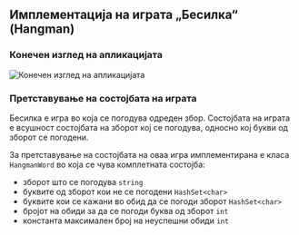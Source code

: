 ## Имплементација на играта „Бесилка“ (Hangman)

### Конечен изглед на апликацијата

![Конечен изглед на апликацијата](http://i.imgur.com/sxZMOHG.png)

### Претставување на состојбата на играта

Бесилка е игра во која се погодува одреден збор. Состојбата на играта е всушност состојбата на зборот кој се погодува, односно кој букви од зборот се погодени.

За претставување на состојбата на оваа игра имплементирана е класа `HangmanWord` во која се чува комплетната состојба:

- зборот што се погодува `string`
- буквите од зборот кои не се погодени `HashSet<char>`
- буквите кои се кажани во обид да се погоди зборот `HashSet<char>`
- бројот на обиди за да се погоди буква од зборот `int`
- константа максимален број на неуспешни обиди `int`